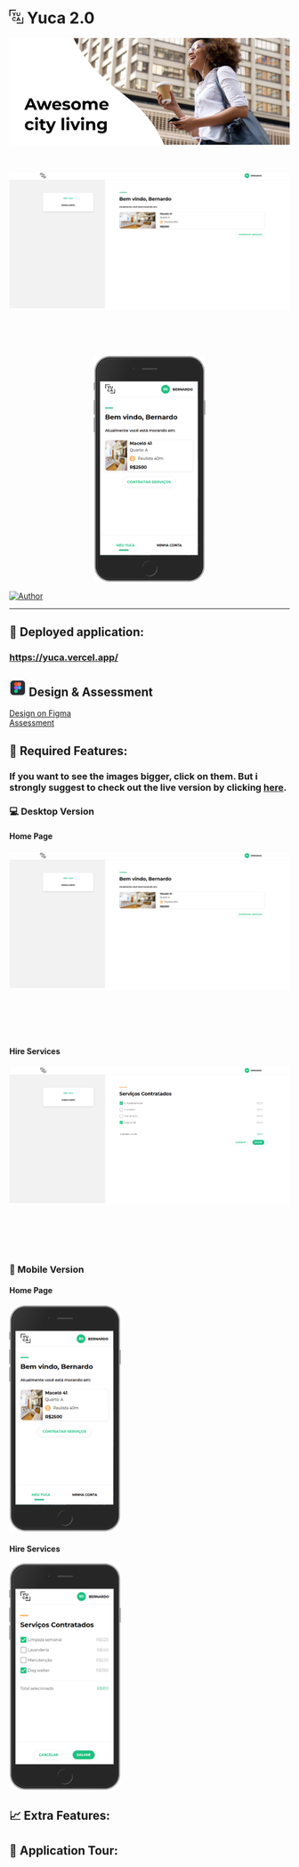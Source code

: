 # <img src=".github/images/logoYuca.png" width="25" height="25" /> Yuca 2.0

<p align="center">
   <img src=".github/images/bannerYuca.png" />
</p>

<br />

<p align="center">
   <img src=".github/images/desktop-home.png" width="575" style="margin-right: 10px; margin-bottom: 5rem"/>
   <img src=".github/images/mobile-home.png" width="200" />
</p>

[![Author](https://img.shields.io/badge/author-GabrielVarela-13C081?style=flat-square)](https://github.com/gabrielvrl)

---

## :rocket: Deployed application:

### https://yuca.vercel.app/

## <img src=".github/images/figma.png" width="30" height="30" /> Design & Assessment

[Design on Figma](https://www.figma.com/file/ofetdcZKc2BTuWHkAXJOBv/Teste-Front-End?node-id=0%3A1)\
[Assessment](https://github.com/yuca-live/front-end-assessment)

## :dart: Required Features:

### If you want to see the images bigger, click on them. But i strongly suggest to check out the live version by clicking [here](https://yuca.vercel.app/).

### :computer: Desktop Version

#### Home Page

<img src=".github/images/desktop-home.png" width="600" style="margin-right: 10px; margin-bottom: 5rem"/>

#### Hire Services

<img src=".github/images/desktop-hireServices.png" width="600" style="margin-right: 10px; margin-bottom: 5rem"/>

### :iphone: Mobile Version

#### Home Page

<img src=".github/images/mobile-home.png" width="200" />

#### Hire Services

<img src=".github/images/mobile-hireServices.png" width="200" />

## :chart_with_upwards_trend: Extra Features:

## :movie_camera: Application Tour:
